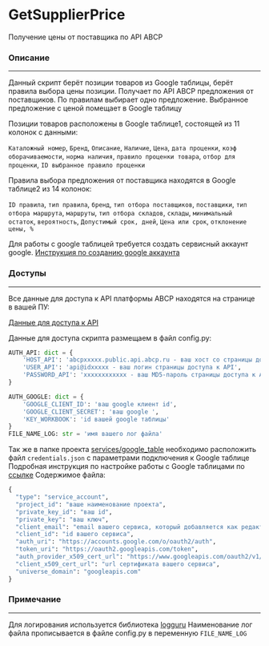 # GetSupplierPrice
Получение цены от поставщика по API ABCP

### Описание

------------
Данный скрипт берёт позиции товаров из Google таблицы, берёт правила выбора цены позиции.
Получает по API ABCP предложения от поставщиков. По правилам выбирает одно предложение.
Выбранное предложение с ценой помещает в Google таблицу

Позиции товаров расположены в Google таблице1, состоящей из 11 колонок с данными:

`Каталожный номер`,	`Бренд`, `Описание`, `Наличие`, `Цена`, `дата проценки`, `коэф оборачиваемости`,
`норма наличия`, `правило проценки товара`, `отбор для проценки`, `ID выбранное правило проценки`

Правила выбора предложения от поставщика находятся в Google таблице2 из 14 колонок:

`ID правила`, `тип правила`, `бренд`, `тип отбора поставщиков`, `поставщики`, `тип отбора маршрута`, 
`маршруты`, `тип отбора складов`, `склады`, `минимальный остаток`, `вероятность`, 
`Допустимый срок, дней`, `Цена или срок`, `отклонение цены, %`

Для работы с google таблицей требуется создать сервисный аккаунт google.
[Инструкция по созданию google аккаунта](https://dvsemenov.ru/google-tablicy-i-python-podrobnoe-rukovodstvo-s-primerami/)

### Доступы

------------
Все данные для доступа к API платформы ABCP находятся на странице в вашей ПУ:

[Данные для доступа к API](https://cp.abcp.ru/?page=allsettings&systemsettings&apiInformation)

Данные для доступа скрипта размещаем в файл config.py:  
```python
AUTH_API: dict = {
    'HOST_API': 'abcpxxxxx.public.api.abcp.ru - ваш хост со страницы доступа к API',
    'USER_API': 'api@idxxxxx - ваш логин страницы доступа к API',
    'PASSWORD_API': 'xxxxxxxxxxxx - ваш MD5-пароль страницы доступа к API'
}

AUTH_GOOGLE: dict = {
    'GOOGLE_CLIENT_ID': 'ваш google клиент id',
    'GOOGLE_CLIENT_SECRET': 'ваш google ',
    'KEY_WORKBOOK': 'id вашей google таблицы'
}
FILE_NAME_LOG: str = 'имя вашего лог файла'
```
Так же в папке проекта [services/google_table](services/google_table) необходимо расположить файл 
`credentials.json` с параметрами подключения к Google таблице
Подробная инструкция по настройке работы с Google таблицами по 
[ссылке](https://dvsemenov.ru/google-tablicy-i-python-podrobnoe-rukovodstvo-s-primerami/)
Содержимое файла:
```python
{
  "type": "service_account",
  "project_id": "ваше наименование проeкта",
  "private_key_id": "ваш id",
  "private_key": "ваш ключ",
  "client_email": "email вашего сервиса, который добавляется как редактор к google таблице",
  "client_id": "id вашего сервиса",
  "auth_uri": "https://accounts.google.com/o/oauth2/auth",
  "token_uri": "https://oauth2.googleapis.com/token",
  "auth_provider_x509_cert_url": "https://www.googleapis.com/oauth2/v1/certs",
  "client_x509_cert_url": "url сертификата вашего сервиса",
  "universe_domain": "googleapis.com"
}
```

### Примечание 

------------
Для логирования используется библиотека [logguru](https://loguru.readthedocs.io/en/stable/overview.html)
Наименование лог файла прописывается в файле config.py в переменную `FILE_NAME_LOG`